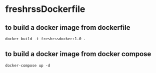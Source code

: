 # freshrssDockerfile
## to build a docker image from dockerfile
`docker build -t freshrssdocker:1.0 .`

## to build a docker image from docker compose
`docker-compose up -d`
